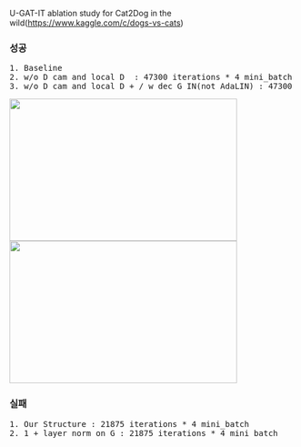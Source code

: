 U-GAT-IT ablation study for Cat2Dog in the wild(https://www.kaggle.com/c/dogs-vs-cats)

### 성공  
<pre>
1. Baseline   
2. w/o D cam and local D  : 47300 iterations * 4 mini_batch
3. w/o D cam and local D + / w dec G IN(not AdaLIN) : 47300 iterations * 4 mini_batch
</pre>
<img src="https://user-images.githubusercontent.com/40943064/132364652-4836c4a9-da3c-4b8e-b4da-666eb892207e.png" width="400" height="250">     <img src="https://user-images.githubusercontent.com/40943064/132501532-427bfc50-37fe-48ca-9a22-ad83c48c3e0d.png" width="400" height="250">  

### 실패  
<pre>
1. Our Structure : 21875 iterations * 4 mini_batch
2. 1 + layer norm on G : 21875 iterations * 4 mini_batch
</pre>
